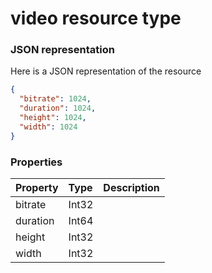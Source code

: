 # video resource type



### JSON representation

Here is a JSON representation of the resource

<!-- {
  "blockType": "resource",
  "optionalProperties": [

  ],
  "@odata.type": "microsoft.graph.video"
}-->

```json
{
  "bitrate": 1024,
  "duration": 1024,
  "height": 1024,
  "width": 1024
}

```
### Properties
| Property	   | Type	|Description|
|:---------------|:--------|:----------|
|bitrate|Int32||
|duration|Int64||
|height|Int32||
|width|Int32||

<!-- uuid: 543355a5-929a-4111-b84d-c9c780ef8117
2015-10-15 04:07:55 UTC -->
<!-- {
  "type": "#page.annotation",
  "description": "video resource",
  "keywords": "",
  "section": "documentation",
  "tocPath": ""
}-->
